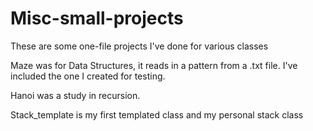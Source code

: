 # Misc-small-projects
These are some one-file projects I've done for various classes

Maze was for Data Structures, it reads in a pattern from a .txt file. I've included the one I created for testing.

Hanoi was a study in recursion. 

Stack_template is my first templated class and my personal stack class
